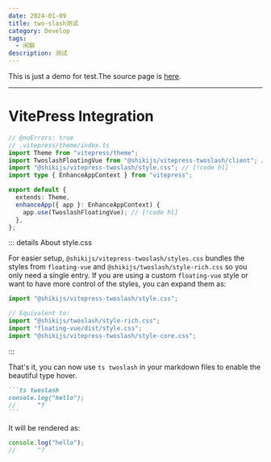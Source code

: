 ```yaml
---
date: 2024-01-09
title: two-slash测试
category: Develop
tags:
  - 闲聊
description: 测试
---
```



This is just a demo for test.The source page is [here](https://github.com/shikijs/shiki).

---

# VitePress Integration

```ts twoslash
// @noErrors: true
// .vitepress/theme/index.ts
import Theme from "vitepress/theme";
import TwoslashFloatingVue from "@shikijs/vitepress-twoslash/client"; // [!code hl]
import "@shikijs/vitepress-twoslash/style.css"; // [!code hl]
import type { EnhanceAppContext } from "vitepress";

export default {
  extends: Theme,
  enhanceApp({ app }: EnhanceAppContext) {
    app.use(TwoslashFloatingVue); // [!code hl]
  },
};
```

::: details About style.css

For easier setup, `@shikijs/vitepress-twoslash/styles.css` bundles the styles from `floating-vue` and `@shikijs/twoslash/style-rich.css` so you only need a single entry. If you are using a custom `floating-vue` style or want to have more control of the styles, you can expand them as:

```ts
import "@shikijs/vitepress-twoslash/style.css";

// Equivalent to:
import "@shikijs/twoslash/style-rich.css";
import "floating-vue/dist/style.css";
import "@shikijs/vitepress-twoslash/style-core.css";
```

:::

That's it, you can now use `ts twoslash` in your markdown files to enable the beautiful type hover.

````md
```ts twoslash
console.log("hello");
//      ^?
```
````

It will be rendered as:

```ts twoslash
console.log("hello");
//      ^?
```

<Comment />